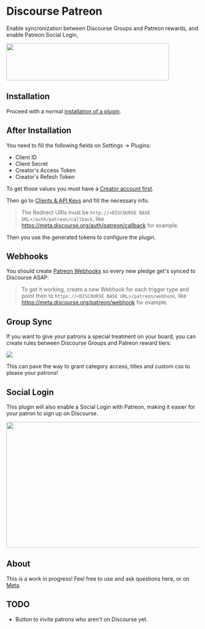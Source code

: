 # Discourse Patreon

Enable syncronization between Discourse Groups and Patreon rewards, and enable Patreon Social Login,

<img src="https://s3.amazonaws.com/patreon_public_assets/toolbox/patreon.png" width="426" height="97">

## Installation

Proceed with a normal [installation of a plugin](https://meta.discourse.org/t/install-a-plugin/19157?u=falco).


## After Installation

You need to fill the following fields on Settings -> Plugins:

- Client ID
- Client Secret
- Creator's Access Token
- Creator's Refesh Token

To get those values you must have a [Creator account first](https://www.patreon.com/become-a-patreon-creator).

Then go to [Clients & API Keys](https://www.patreon.com/platform/documentation/clients) and fill the necessary info.

> The Redirect URIs must be `http://<DISCOURSE BASE URL>/auth/patreon/callback`, like https://meta.discourse.org/auth/patreon/callback for example.

Then you use the generated tokens to configure the plugin.

## Webhooks

You should create [Patreon Webhooks](https://www.patreon.com/platform/documentation/webhooks) so every new pledge get's synced to Discourse ASAP.

> To get it working, create a new Webhook for each trigger type and point then to `https://<DISCOURSE BASE URL>/patreon/webhook`, like https://meta.discourse.org/patreon/webhook for example.

## Group Sync

If you want to give your patrons a special treatment on your board, you can create rules between Discourse Groups and Patreon reward tiers:

<img src="https://meta-s3-cdn.global.ssl.fastly.net/original/3X/a/7/a7ed547cbba142f050f4c4ccc673cde8876eafd1.png">

This can pave the way to grant category access, titles and custom css to please your patrons!

## Social Login

This plugin will also enable a Social Login with Patreon, making it easier for your patron to sign up on Discourse.

<img src="https://discourse-meta.s3-us-west-1.amazonaws.com/original/3X/d/6/d6fc81667227c41d1a59f374fa10dbc31c32bdf0.png" width="690" height="329">

## About

This is a work in progress! Feel free to use and ask questions here, or on [Meta](https://meta.discourse.org/t/discourse-patreon-login/44366?u=falco).

## TODO

- Button to invite patrons who aren't on Discourse yet.
